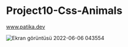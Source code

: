 # Project10-Css-Animals
www.patika.dev

![Ekran görüntüsü 2022-06-06 043554](https://user-images.githubusercontent.com/96810885/172080656-19ba81af-57cb-4eaf-af12-ffb5f4f3926c.png)

